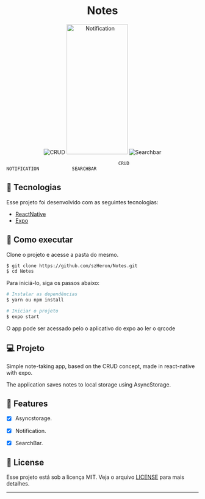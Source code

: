 <div align="center">
    <h1> Notes </h1>
</div>

<div align="center">
    <img src="https://i.ibb.co/gTFgtdK/create-read-update-e-delete.gif" alt="CRUD"/>
    <img width="160px" height="340px" src="https://i.ibb.co/jTJM8Hh/notificaation.gif" alt="Notification"/>
    <img src="https://i.ibb.co/x2KQmkM/searchbar.gif" alt="Searchbar"/>
</div>

                                             CRUD              NOTIFICATION            SEARCHBAR 

## 🧪 Tecnologias

Esse projeto foi desenvolvido com as seguintes tecnologias:
- [ReactNative](https://reactnative.dev/)
- [Expo](https://expo.dev/)

## 🚀 Como executar

Clone o projeto e acesse a pasta do mesmo.

```bash
$ git clone https://github.com/szHeron/Notes.git
$ cd Notes
```

Para iniciá-lo, siga os passos abaixo:
```bash
# Instalar as dependências
$ yarn ou npm install

# Iniciar o projeto
$ expo start
```
O app pode ser acessado pelo o aplicativo do expo ao ler o qrcode

## 💻 Projeto

Simple note-taking app, based on the CRUD concept, made in react-native with expo.

The application saves notes to local storage using AsyncStorage.

## 🌟 Features

- [x] Asyncstorage.

- [x] Notification.

- [x] SearchBar.

## 📝 License

Esse projeto está sob a licença MIT. Veja o arquivo [LICENSE](LICENSE.md) para mais detalhes.

---
